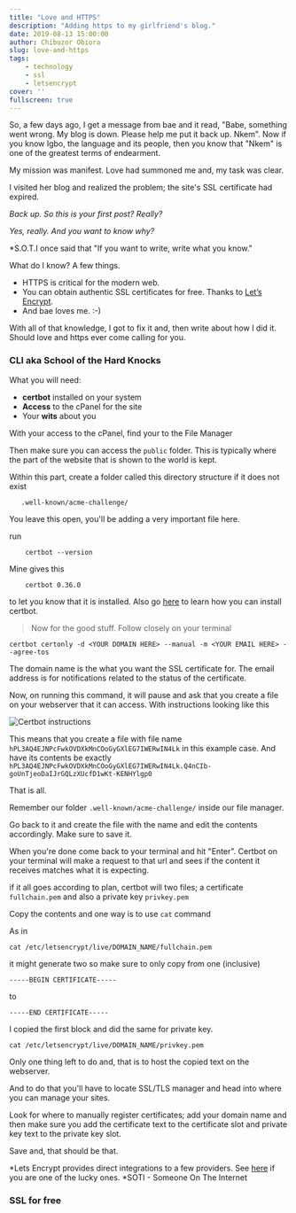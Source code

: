 ```yaml
---
title: "Love and HTTPS"
description: "Adding https to my girlfriend's blog."
date: 2019-08-13 15:00:00
author: Chibuzor Obiora
slug: love-and-https
tags:
    - technology
    - ssl
    - letsencrypt
cover: ''
fullscreen: true
---
```

So, a few days ago, I get a message from bae and it read, "Babe, something went wrong. My blog is down. Please help me put it back up. Nkem". Now if you know Igbo, the language and its people, then you know that "Nkem" is one of the greatest terms of endearment.

My mission was manifest. Love had summoned me and, my task was clear.

I visited her blog and realized the problem; the site's SSL certificate had expired.

*Back up. So this is your first post? Really?*

*Yes, really. And you want to know why?*

*S.O.T.I once said that "If you want to write, write what you know."

What do I know? A few things.
* HTTPS is critical for the modern web. 
* You can obtain authentic SSL certificates for free. Thanks to [Let’s Encrypt](https://letsencrypt.org/getting-started/).
* And bae loves me. :-)

With all of that knowledge, I got to fix it and, then write about how I did it. Should love and https ever come calling for you.


### CLI aka School of the Hard Knocks
What you will need:
* <strong>certbot</strong> installed on your system
* <strong>Access</strong> to the cPanel for the site
* Your <strong>wits</strong> about you
  
With your access to the cPanel, find your to the File Manager

Then make sure you can access the `public` folder. This is typically where the part of the website that is shown to the world is kept. 

Within this part, create a folder called this directory structure if it does not exist 
```
   .well-known/acme-challenge/
```
You leave this open, you'll be adding a very important file here.

run
```
    certbot --version
```
Mine gives this
```
    certbot 0.36.0
```
to let you know that it is installed. Also go [here](https://certbot.eff.org/instructions) to learn how you can install certbot.


> Now for the good stuff. Follow closely on your terminal 

```
certbot certonly -d <YOUR DOMAIN HERE> --manual -m <YOUR EMAIL HERE> --agree-tos

```

The domain name is the what you want the SSL certificate for. The email address is for notifications related to the status of the certificate. 

Now, on running this command, it will pause and ask that you create a file on your webserver that it can access. With instructions looking like this

![Certbot instructions](/images/posts/example-com-intructions.png)

This means that you create a file with file name `hPL3AQ4EJNPcFwkOVDXkMnCOoGyGXlEG7IWERwIN4Lk` in this example case. And have its contents be exactly `hPL3AQ4EJNPcFwkOVDXkMnCOoGyGXlEG7IWERwIN4Lk.Q4nCIb-goUnTjeoDaIJrGQLzXUcfD1wKt-KENHYlgp0`

That is all. 

Remember our folder `.well-known/acme-challenge/` inside our file manager. 

Go back to it and create the file with the name and edit the contents accordingly. Make sure to save it.

When you're done come back to your terminal and hit "Enter". Certbot on your terminal will make a request to that url and sees if the content it receives matches what it is expecting.

if it all goes according to plan, certbot will two files; a certificate `fullchain.pem` and also a private key `privkey.pem`

Copy the contents and one way is to use `cat` command

As in
```
cat /etc/letsencrypt/live/DOMAIN_NAME/fullchain.pem

```  
it might generate two so make sure to only copy from one (inclusive)
```
-----BEGIN CERTIFICATE-----

```
  to 
```
-----END CERTIFICATE----- 
```
I copied the first block and did the same for private key.

```
cat /etc/letsencrypt/live/DOMAIN_NAME/privkey.pem
```

Only one thing left to do and, that is to host the copied text on the webserver.

And to do that you'll have to locate SSL/TLS manager and head into where you can manage your sites. 

Look for where to manually register certificates; add your domain name and then make sure you add the certificate text to the certificate slot
and private key text to the private key slot. 

Save and, that should be that. 

*Lets Encrypt provides direct integrations to a few providers. See [here](https://community.letsencrypt.org/t/web-hosting-who-support-lets-encrypt/6920) if you are one of the lucky ones.
*SOTI - Someone On The Internet
### SSL for free
